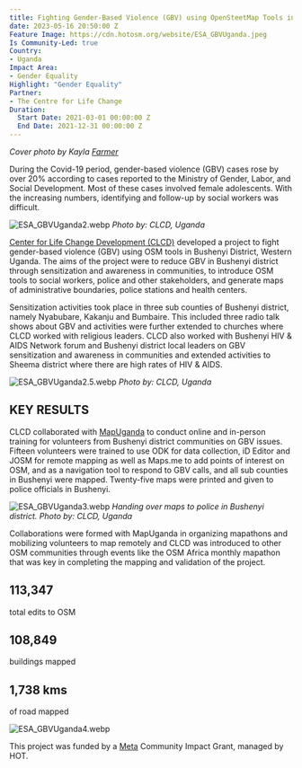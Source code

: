 ```yaml
---
title: Fighting Gender-Based Violence (GBV) using OpenSteetMap Tools in Western Uganda
date: 2023-05-16 20:50:00 Z
Feature Image: https://cdn.hotosm.org/website/ESA_GBVUganda.jpeg
Is Community-Led: true
Country:
- Uganda
Impact Area:
- Gender Equality
Highlight: "Gender Equality"
Partner:
- The Centre for Life Change
Duration:
  Start Date: 2021-03-01 00:00:00 Z
  End Date: 2021-12-31 00:00:00 Z
---
```


*Cover photo by Kayla [Farmer](https://unsplash.com/@imagesbykayla?utm_source=shorthand_production&utm_medium=referral)*

During the Covid-19 period, gender-based violence (GBV) cases rose by over 20% according to cases reported to the Ministry of Gender, Labor, and Social Development. Most of these cases involved female adolescents. With the increasing numbers, identifying and follow-up by social workers was difficult.

![ESA_GBVUganda2.webp](https://cdn.hotosm.org/website/ESA_GBVUganda2.webp)
*Photo by: CLCD, Uganda*

<a href="https://www.facebook.com/centerforlifechangedevelopement/">Center for Life Change Development (CLCD)</a> developed a project to fight gender-based violence (GBV) using OSM tools in Bushenyi District, Western Uganda. The aims of the project were to reduce GBV in Bushenyi district through sensitization and awareness in communities, to introduce OSM tools to social workers, police and other stakeholders, and generate maps of administrative boundaries, police stations and health centers.

Sensitization activities took place in three sub counties of Bushenyi district, namely Nyabubare, Kakanju and Bumbaire. This included three radio talk shows about GBV and activities were further extended to churches where CLCD worked with religious leaders. CLCD also worked with Bushenyi HIV & AIDS Network forum and Bushenyi district local leaders on GBV sensitization and awareness in communities and extended activities to Sheema district where there are high rates of HIV & AIDS.

![ESA_GBVUganda2.5.webp](https://cdn.hotosm.org/website/ESA_GBVUganda2.5.webp)
*Photo by: CLCD, Uganda*


<h2>KEY RESULTS</h2>

CLCD collaborated with <a href="https://mapuganda.org/">MapUganda</a> to conduct online and in-person training for volunteers from Bushenyi district communities on GBV issues. Fifteen volunteers were trained to use ODK for data collection, iD Editor and JOSM for remote mapping as well as Maps.me to add points of interest on OSM, and as a navigation tool to respond to GBV calls, and all sub counties in Bushenyi were mapped. Twenty-five maps were printed and given to police officials in Bushenyi.

![ESA_GBVUganda3.webp](https://cdn.hotosm.org/website/ESA_GBVUganda3.webp)
*Handing over maps to police in Bushenyi district. Photo by: CLCD, Uganda*

Collaborations were formed with MapUganda in organizing mapathons and mobilizing volunteers to map remotely and CLCD was introduced to other OSM communities through events like the OSM Africa monthly mapathon that was key in completing the mapping and validation of the project.

<h2>113,347</h2> total edits to OSM
<h2>108,849</h2> buildings mapped
<h2>1,738 kms</h2> of road mapped

![ESA_GBVUganda4.webp](https://cdn.hotosm.org/website/ESA_GBVUganda4.webp)

This project was funded by a [Meta](https://www.meta.com/) Community Impact Grant, managed by HOT.